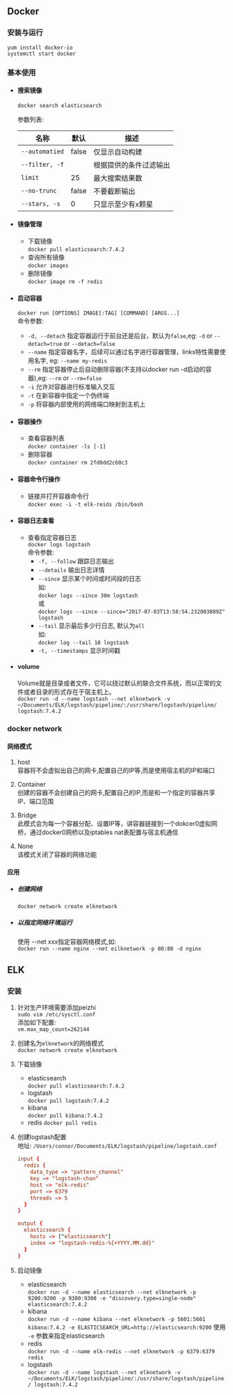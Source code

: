 ## Docker  
### 安装与运行  
    yum install docker-io  
    systemctl start docker  

### 基本使用  
* #### 搜索镜像  
  `docker search elasticsearch`  

  参数列表:  

  |   名称   |   默认   |   描述   |  
  |---------|----------|---------|  
  |`--automatied`  |false | 仅显示自动构建       |  
  |`--filter, -f`  |      |根据提供的条件过滤输出 |  
  |`limit`         |25    |最大搜索结果数       |  
  |`--no-trunc`    |false |不要截断输出         |  
  |`--stars, -s`   |0     |只显示至少有x颗星    |  

* #### 镜像管理  
  - 下载镜像  
    `docker pull elasticsearch:7.4.2`  
  - 查询所有镜像  
    `docker images`  
  - 删除镜像  
    `docker image rm -f redis`  

* #### 启动容器  
  `docker run [OPTIONS] IMAGE[:TAG] [COMMAND] [ARGS...]`  
  命令参数:  
    - `-d, --detach` 指定容器运行于前台还是后台，默认为`false`,eg: `-d` or `--detach=true` or `--detach=false`  
    - `--name` 指定容器名字，后续可以通过名字进行容器管理，links特性需要使用名字, eg: `--name my-redis`  
    - `--rm` 指定容器停止后自动删除容器(不支持以docker run -d启动的容器),eg: `--rm` or `--rm=false`  
    - `-i` 允许对容器进行标准输入交互  
    - `-t` 在新容器中指定一个伪终端  
    - `-p` 将容器内部使用的网络端口映射到主机上  
* #### 容器操作  
    - 查看容器列表  
      `docker container -ls [-1]`  
    - 删除容器  
      `docker container rm 2fd0dd2c60c3`  
* #### 容器命令行操作  
    - 链接并打开容器命令行  
      `docker exec -i -t elk-reids /bin/bash`  
* #### 容器日志查看  
    - 查看指定容器日志  
      `docker logs logstash`  
      命令参数:  
      + `-f, --follow` 跟踪日志输出  
      + `--details` 输出日志详情  
      + `--since` 显示某个时间或时间段的日志  
        如:  
        `docker logs --since 30m logstash`  
        或  
        `docker logs --since --since="2017-07-03T13:58:54.232003809Z" logstash`  
      + `--tail` 显示最后多少行日志, 默认为`all`  
        如:  
        `docker log --tail 10 logstash`  
      + `-t, --timestamps` 显示时间戳  

* #### volume  
  Volume就是目录或者文件，它可以绕过默认的联合文件系统，而以正常的文件或者目录的形式存在于宿主机上。  
  `docker run -d --name logstash --net elknetwork -v ~/Documents/ELK/logstash/pipeline/:/usr/share/logstash/pipeline/ logstash:7.4.2`  

### docker network  
#### 网络模式  
1. host  
容器将不会虚拟出自己的网卡,配置自己的IP等,而是使用宿主机的IP和端口  

2. Container  
创建的容器不会创建自己的网卡,配置自己的IP,而是和一个指定的容器共享IP、端口范围  

3. Bridge  
此模式会为每一个容器分配、设置IP等，讲容器链接到一个dokcer0虚拟网桥，通过docker0网桥以及iptables nat表配置与宿主机通信  

4. None  
该模式关闭了容器的网络功能   

#### 应用  
* ##### 创建网络  
  `docker network create elknetwork`  
* ##### 以指定网络环境运行  
  使用 --net xxx指定容器网络模式,如:  
  `docker run --name nginx --net eilknetwork -p 80:80 -d nginx`  

## ELK  
### 安装  
1. 针对生产环境需要添加peizhi  
  `sudo vim /etc/sysctl.conf`  
  添加如下配置:  
  `vm.max_map_count=262144`  
2. 创建名为`elknetwork`的网络模式  
  `docker network create elknetwork`  
3. 下载镜像  
    - elasticsearch  
      `docker pull elasticsearch:7.4.2`  
    - logstash  
      `docker pull logstash:7.4.2`    
    - kibana  
      `docker pull kibana:7.4.2`
    - redis
      `docker pull redis`
4. 创建logstash配置  
  地址: `/Users/connor/Documents/ELK/logstash/pipeline/logstash.conf`  

    ```conf
    input {
      redis {
        data_type => "pattern_channel"
        key => "logstash-chan"
        host => "elk-redis"
        port => 6379
        threads => 5
      }
    }

    output {
      elasticsearch {
        hosts => ["elasticsearch"]
        index => "logstash-redis-%{+YYYY.MM.dd}"
      }
    }
    ```
5. 启动镜像  
    - elasticsearch  
      `docker run -d --name elasticsearch --net elknetwork -p 9200:9200 -p 9300:9300 -e "discovery.type=single-node" elasticsearch:7.4.2`  
    - kibana  
      `docker run -d --name kibana --net elknetwork -p 5601:5601 kibana:7.4.2 -e ELASTICSEARCH_URL=http://elasticsearch:9200` 使用 `-e` 参数来指定elasticsearch  
    - redis  
      `docker run -d --name elk-redis --net elknetwork -p 6379:6379 redis`  
    - logstash  
      `docker run -d --name logstash --net elknetwork -v ~/Documents/ELK/logstash/pipeline/:/usr/share/logstash/pipeline/ logstash:7.4.2`  







